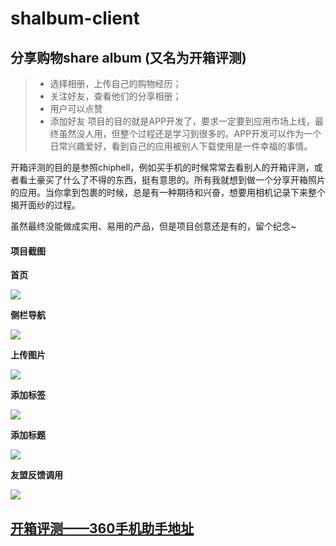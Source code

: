 # shalbum-client
## 分享购物share album (又名为开箱评测)
> * 选择相册，上传自己的购物经历；
> * 关注好友，查看他们的分享相册；
> * 用户可以点赞
> * 添加好友
项目的目的就是APP开发了，要求一定要到应用市场上线，最终虽然没人用，但整个过程还是学习到很多的。APP开发可以作为一个日常兴趣爱好，看到自己的应用被别人下载使用是一件幸福的事情。

开箱评测的目的是参照chiphell，例如买手机的时候常常去看别人的开箱评测，或者看土豪买了什么了不得的东西，挺有意思的。所有我就想到做一个分享开箱照片的应用。当你拿到包裹的时候，总是有一种期待和兴奋，想要用相机记录下来整个揭开面纱的过程。

虽然最终没能做成实用、易用的产品，但是项目创意还是有的，留个纪念~



#### 项目截图

**首页**

![](https://raw.githubusercontent.com/wanglizhi/shalbum-client/master/shotcut/1.png)

**侧栏导航**

![](https://raw.githubusercontent.com/wanglizhi/shalbum-client/master/shotcut/2.png)

**上传图片**

![](https://raw.githubusercontent.com/wanglizhi/shalbum-client/master/shotcut/3.png)

**添加标签**

![](https://raw.githubusercontent.com/wanglizhi/shalbum-client/master/shotcut/4.png)

**添加标题**

![](https://raw.githubusercontent.com/wanglizhi/shalbum-client/master/shotcut/5.png)

**友盟反馈调用**

![](https://raw.githubusercontent.com/wanglizhi/shalbum-client/master/shotcut/6.png)



## [开箱评测——360手机助手地址](http://zhushou.360.cn/detail/index/soft_id/1805808?recrefer=SE_D_%E5%BC%80%E7%AE%B1%E8%AF%84%E6%B5%8B#prev)